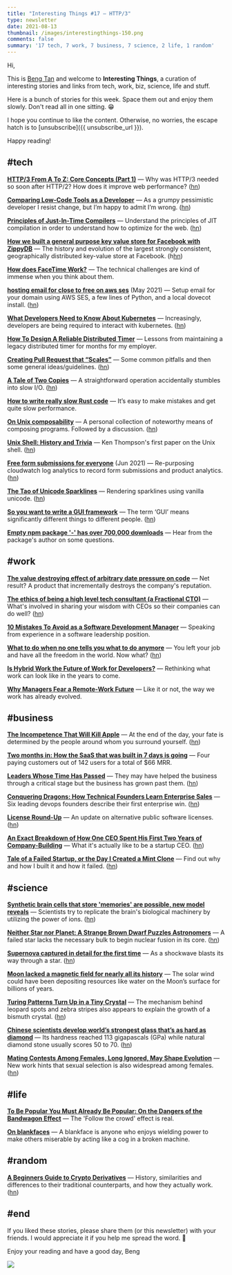 ```yaml
---
title: "Interesting Things #17 — HTTP/3"
type: newsletter
date: 2021-08-13
thumbnail: /images/interestingthings-150.png
comments: false
summary: '17 tech, 7 work, 7 business, 7 science, 2 life, 1 random'
---
```


Hi,

This is [Beng Tan](https://bengtan.com/about/) and welcome to **Interesting Things**, a curation of interesting stories and links from tech, work, biz, science, life and stuff.

Here is a bunch of stories for this week. Space them out and enjoy them slowly. Don't read all in one sitting. 😁

I hope you continue to like the content. Otherwise, no worries, the escape hatch is to [unsubscribe]({{ unsubscribe_url }}).

Happy reading!

## #tech

**[HTTP/3 From A To Z: Core Concepts (Part 1)](https://www.smashingmagazine.com/2021/08/http3-core-concepts-part1/?utm_source=bengtan.com/interesting-things/017)** — Why was HTTP/3 needed so soon after HTTP/2? How does it improve web performance? ([hn](https://news.ycombinator.com/item?id=28116415))

**[Comparing Low-Code Tools as a Developer](https://www.ianwootten.co.uk/2021/08/10/comparing-low-code-tools-as-a-developer/?utm_source=bengtan.com/interesting-things/017)** — As a grumpy pessimistic developer I resist change, but I’m happy to admit I’m wrong. ([hn](https://news.ycombinator.com/item?id=28126526))

**[Principles of Just-In-Time Compilers](http://nbp.github.io/slides/GlobalScope/2021-07/index.html?utm_source=bengtan.com/interesting-things/017)** — Understand the principles of JIT compilation in order to understand how to optimize for the web. ([hn](https://news.ycombinator.com/item?id=28125587))

**[How we built a general purpose key value store for Facebook with ZippyDB](https://engineering.fb.com/2021/08/06/core-data/zippydb/?utm_source=bengtan.com/interesting-things/017)** — The history and evolution of the largest strongly consistent, geographically distributed key-value store at Facebook. (h[hn](https://news.ycombinator.com/item?id=28090649))

**[How does FaceTime Work?](https://matduggan.com/how-does-facetime-work/?utm_source=bengtan.com/interesting-things/017)** — The technical challenges are kind of immense when you think about them.

**[hosting email for close to free on aws ses](https://markw.dev/aws-free-email/?utm_source=bengtan.com/interesting-things/017)** (May 2021) — Setup email for your domain using AWS SES, a few lines of Python, and a local dovecot install. ([hn](https://news.ycombinator.com/item?id=28095142))

**[What Developers Need to Know About Kubernetes](https://www.cockroachlabs.com/blog/what-developers-need-to-know-about-kubernetes/?utm_source=bengtan.com/interesting-things/017)** — Increasingly, developers are being required to interact with kubernetes. ([hn](https://news.ycombinator.com/item?id=28100251))

**[How To Design A Reliable Distributed Timer](https://0x709394.me/How-To%20Design%20A%20Reliable%20Distributed%20Timer?utm_source=bengtan.com/interesting-things/017)** — Lessons from maintaining a legacy distributed timer for months for my employer.

**[Creating Pull Request that “Scales”](https://blog.xendit.engineer/creating-pull-request-that-scales-e516ae155478?utm_source=bengtan.com/interesting-things/017)** — Some common pitfalls and then some general ideas/guidelines. ([hn](https://news.ycombinator.com/item?id=28124602))

**[A Tale of Two Copies](https://storj.io/blog/a-tale-of-two-copies/)** — A straightforward operation accidentally stumbles into slow I/O. ([hn](https://news.ycombinator.com/item?id=28131648))

**[How to write really slow Rust code](https://renato.athaydes.com/posts/how-to-write-slow-rust-code.html?utm_source=bengtan.com/interesting-things/017)** — It’s easy to make mistakes and get quite slow performance.

**[On Unix composability](https://p.janouch.name/text/on-unix-composability.html?utm_source=bengtan.com/interesting-things/017)** — A personal collection of noteworthy means of composing programs. Followed by a discussion. ([hn](https://news.ycombinator.com/item?id=28088823))

**[Unix Shell: History and Trivia](https://www.oilshell.org/blog/2021/08/history-trivia.html?utm_source=bengtan.com/interesting-things/017)** — Ken Thompson's first paper on the Unix shell. ([hn](https://news.ycombinator.com/item?id=28089629))

**[Free form submissions for everyone](https://heyraviteja.com/post/projects/cloudwatch-logs/?utm_source=bengtan.com/interesting-things/017)** (Jun 2021) — Re-purposing cloudwatch log analytics to record form submissions and product analytics. ([hn](https://news.ycombinator.com/item?id=28086288))

**[The Tao of Unicode Sparklines](https://blog.jonudell.net/2021/08/05/the-tao-of-unicode-sparklines/?utm_source=bengtan.com/interesting-things/017)** — Rendering sparklines using vanilla unicode. ([hn](https://news.ycombinator.com/item?id=28095207))

**[So you want to write a GUI framework](https://www.cmyr.net/blog/gui-framework-ingredients.html?utm_source=bengtan.com/interesting-things/017)** — The term ‘GUI’ means significantly different things to different people. ([hn](https://news.ycombinator.com/item?id=28121520))

**[Empty npm package '-' has over 700,000 downloads](https://www.bleepingcomputer.com/news/software/empty-npm-package-has-over-700-000-downloads-heres-why/?utm_source=bengtan.com/interesting-things/017)** — Hear from the package's author on some questions.


## #work

**[The value destroying effect of arbitrary date pressure on code](https://iism.org/article/the-value-destroying-effect-of-arbitrary-date-pressure-on-code-52?utm_source=bengtan.com/interesting-things/017)** — Net result? A product that incrementally destroys the company's reputation. 

**[The ethics of being a high level tech consultant (a Fractional CTO)](http://www.smashcompany.com/business/the-ethics-of-being-a-high-level-tech-consultant-a-fractional-cto?utm_source=bengtan.com/interesting-things/017)** — What's involved in sharing your wisdom with CEOs so their companies can do well? ([hn](https://news.ycombinator.com/item?id=28096010))

**[10 Mistakes To Avoid as a Software Development Manager](https://betterprogramming.pub/10-mistakes-to-avoid-as-a-software-development-manager-84bdf645ed7c?utm_source=bengtan.com/interesting-things/017)** — Speaking from experience in a software leadership position.

**[What to do when no one tells you what to do anymore](https://www.coryzue.com/writing/what-to-do/?utm_source=bengtan.com/interesting-things/017)** — You left your job and have all the freedom in the world. Now what? ([hn](https://news.ycombinator.com/item?id=28128479))

**[Is Hybrid Work the Future of Work for Developers?](https://codesubmit.io/blog/is-hybrid-work-the-future-of-work/?utm_source=bengtan.com/interesting-things/017)** — Rethinking what work can look like in the years to come.

**[Why Managers Fear a Remote-Work Future](https://www.theatlantic.com/ideas/archive/2021/07/work-from-home-benefits/619597/?utm_source=bengtan.com/interesting-things/017)** — Like it or not, the way we work has already evolved.


## #business

**[The Incompetence That Will Kill Apple](https://numair.medium.com/the-incompetence-that-will-kill-apple-3632704fefc9?utm_source=bengtan.com/interesting-things/017)** — At the end of the day, your fate is determined by the people around whom you surround yourself. ([hn](https://news.ycombinator.com/item?id=28100942))

**[Two months in: How the SaaS that was built in 7 days is going](https://onlineornot.com/two-months-on-how-onlineornot-is-going?utm_source=bengtan.com/interesting-things/017)** — Four paying customers out of 142 users for a total of $66 MRR.

**[Leaders Whose Time Has Passed](https://staysaasy.com/management/2021/08/06/Transient-Executives.html?utm_source=bengtan.com/interesting-things/017)** — They may have helped the business through a critical stage but the business has grown past them. ([hn](https://news.ycombinator.com/item?id=28096982))

**[Conquering Dragons: How Technical Founders Learn Enterprise Sales](https://www.essencevc.fund/blog/conquering-dragons-how-technical-founders-learn-enterprise-sales?utm_source=bengtan.com/interesting-things/017)** — Six  leading devops founders describe their first enterprise win. ([hn](https://news.ycombinator.com/item?id=28091789))

**[License Round-Up](https://writing.kemitchell.com/2021/06/21/License-Round-Up.html?utm_source=bengtan.com/interesting-things/017)** — An update on alternative public software licenses. ([hn](https://news.ycombinator.com/item?id=28098720))

**[An Exact Breakdown of How One CEO Spent His First Two Years of Company-Building](https://review.firstround.com/an-exact-breakdown-of-how-one-ceo-spent-his-first-two-years-of-company-building?utm_source=bengtan.com/interesting-things/017)** — What it's actually like to be a startup CEO. ([hn](https://news.ycombinator.com/item?id=28137390))

**[Tale of a Failed Startup, or the Day I Created a Mint Clone](https://benbernardblog.com/tale-of-a-failed-startup-or-the-day-i-created-a-mint-clone/?utm_source=bengtan.com/interesting-things/017)** — Find out why and how I built it and how it failed. ([hn](https://news.ycombinator.com/item?id=28130343))


## #science

**[Synthetic brain cells that store 'memories' are possible, new model reveals](https://www.livescience.com/artificial-neurons-memories.html?utm_source=bengtan.com/interesting-things/017)** — Scientists try to replicate the brain's biological machinery by utilizing the power of ions. ([hn](https://news.ycombinator.com/item?id=28093165))

**[Neither Star nor Planet: A Strange Brown Dwarf Puzzles Astronomers](https://www.quantamagazine.org/neither-star-nor-planet-a-strange-brown-dwarf-puzzles-astronomers-20210804/?utm_source=bengtan.com/interesting-things/017)** — A failed star lacks the necessary bulk to begin nuclear fusion in its core. ([hn](https://news.ycombinator.com/item?id=28097097))

**[Supernova captured in detail for the first time](https://www.theguardian.com/science/2021/aug/06/champagne-moment-as-supernova-captured-in-detail-for-the-first-time?utm_source=bengtan.com/interesting-things/017)** — As a shockwave blasts its way through a star. ([hn](https://news.ycombinator.com/item?id=28125425))

**[Moon lacked a magnetic field for nearly all its history](https://theconversation.com/moon-lacked-a-magnetic-field-for-nearly-all-its-history-new-research-resolves-mystery-sparked-by-rocks-brought-back-on-apollo-163243?utm_source=bengtan.com/interesting-things/017)** — The solar wind could have been depositing resources like water on the Moon’s surface for billions of years.

**[Turing Patterns Turn Up in a Tiny Crystal](https://www.quantamagazine.org/physicists-spot-turing-patterns-in-a-tiny-crystal-20210810/?utm_source=bengtan.com/interesting-things/017)** — The mechanism behind leopard spots and zebra stripes also appears to explain the growth of a bismuth crystal. ([hn](https://news.ycombinator.com/item?id=28135230))

**[Chinese scientists develop world’s strongest glass that’s as hard as diamond](https://www.independent.co.uk/news/science/china-strongest-glass-diamond-scientists-b1899243.html?utm_source=bengtan.com/interesting-things/017)** — Its hardness reached 113 gigapascals (GPa) while natural diamond stone usually scores 50 to 70. ([hn](https://news.ycombinator.com/item?id=28124696))

**[Mating Contests Among Females, Long Ignored, May Shape Evolution](https://www.quantamagazine.org/mating-contests-among-females-may-shape-their-evolution-20210802/?utm_source=bengtan.com/interesting-things/017)** — New work hints that sexual selection is also widespread among females. ([hn](https://news.ycombinator.com/item?id=28100402))


## #life

**[To Be Popular You Must Already Be Popular: On the Dangers of the Bandwagon Effect](https://lithub.com/to-be-popular-you-must-already-be-popular-on-the-dangers-of-the-bandwagon-effect/?utm_source=bengtan.com/interesting-things/017)** — The 'Follow the crowd' effect is real.

**[On blankfaces](https://www.scottaaronson.com/blog/?p=5675&utm_source=bengtan.com/interesting-things/017)** — A blankface is anyone who enjoys wielding power to make others miserable by acting like a cog in a broken machine.


## #random

**[A Beginners Guide to Crypto Derivatives](https://www.machow.ski/posts/a-beginners-guide-to-crypto-derivatives/?utm_source=bengtan.com/interesting-things/017)** — History, similarities and differences to their traditional counterparts, and how they actually work. ([hn](https://news.ycombinator.com/item?id=28131214))


## #end

If you liked these stories, please share them (or this newsletter) with your friends. I would appreciate it if you help me spread the word. 🙏

Enjoy your reading and have a good day,
Beng

![](https://bengtan.com/images/portrait-40.png)
